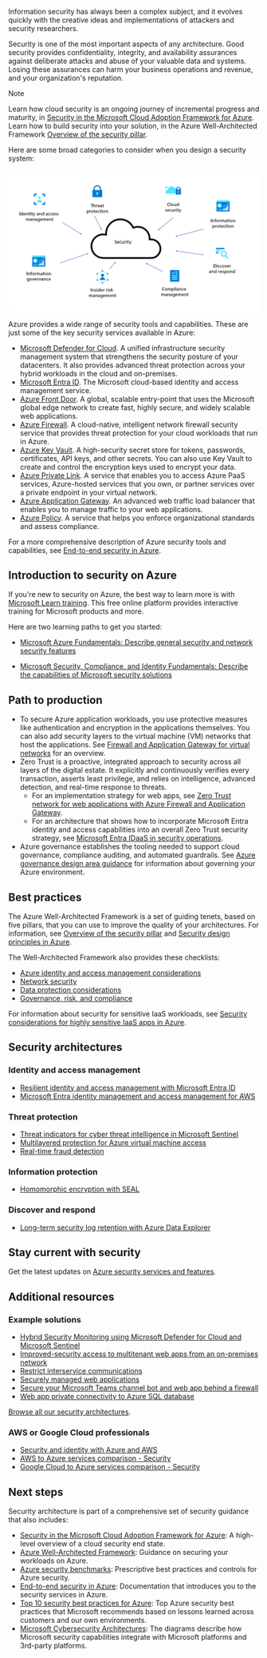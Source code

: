 Information security has always been a complex subject, and it evolves quickly with the creative ideas and implementations of attackers and security researchers.  

Security is one of the most important aspects of any architecture. Good security provides confidentiality, integrity, and availability assurances against deliberate attacks and abuse of your valuable data and systems. Losing these assurances can harm your business operations and revenue, and your organization's reputation.

> [!NOTE]
> Learn how cloud security is an ongoing journey of incremental progress and maturity, in [Security in the Microsoft Cloud Adoption Framework for Azure](/azure/cloud-adoption-framework/secure). Learn how to build security into your solution, in the Azure Well-Architected Framework [Overview of the security pillar](/azure/architecture/framework/security/overview).

Here are some broad categories to consider when you design a security system: 

![Image that shows categories to consider when you design a security system.](images/security-overview.png) 

Azure provides a wide range of security tools and capabilities. These are just some of the key security services available in Azure:
- [Microsoft Defender for Cloud](https://azure.microsoft.com/services/defender-for-cloud). A unified infrastructure security management system that strengthens the security posture of your datacenters. It also provides advanced threat protection across your hybrid workloads in the cloud and on-premises.
- [Microsoft Entra ID](https://azure.microsoft.com/services/active-directory). The Microsoft cloud-based identity and access management service.  
- [Azure Front Door](https://azure.microsoft.com/services/frontdoor). A global, scalable entry-point that uses the Microsoft global edge network to create fast, highly secure, and widely scalable web applications.
- [Azure Firewall](https://azure.microsoft.com/services/azure-firewall). A cloud-native, intelligent network firewall security service that provides threat protection for your cloud workloads that run in Azure.
- [Azure Key Vault](https://azure.microsoft.com/services/key-vault). A high-security secret store for tokens, passwords, certificates, API keys, and other secrets. You can also use Key Vault to create and control the encryption keys used to encrypt your data.
- [Azure Private Link](https://azure.microsoft.com/services/private-link). A service that enables you to access Azure PaaS services, Azure-hosted services that you own, or partner services over a private endpoint in your virtual network. 
- [Azure Application Gateway](https://azure.microsoft.com/services/application-gateway). An advanced web traffic load balancer that enables you to manage traffic to your web applications. 
- [Azure Policy](https://azure.microsoft.com/services/azure-policy). A service that helps you enforce organizational standards and assess compliance. 

For a more comprehensive description of Azure security tools and capabilities, see [End-to-end security in Azure](/azure/security/fundamentals/end-to-end).

## Introduction to security on Azure

If you're new to security on Azure, the best way to learn more is with [Microsoft Learn training](/training/?WT.mc_id=learnaka). This free online platform provides interactive training for Microsoft products and more.

Here are two learning paths to get you started:

- [Microsoft Azure Fundamentals: Describe general security and network security features](/training/paths/az-900-describe-general-security-network-security-features)

- [Microsoft Security, Compliance, and Identity Fundamentals: Describe the capabilities of Microsoft security solutions](/training/paths/describe-capabilities-of-microsoft-security-solutions)

## Path to production

- To secure Azure application workloads, you use protective measures like authentication and encryption in the applications themselves. You can also add security layers to the virtual machine (VM) networks that host the applications. See [Firewall and Application Gateway for virtual networks](../../example-scenario/gateway/firewall-application-gateway.yml) for an overview.
- Zero Trust is a proactive, integrated approach to security across all layers of the digital estate. It explicitly and continuously verifies every transaction, asserts least privilege, and relies on intelligence, advanced detection, and real-time response to threats.
   - For an implementation strategy for web apps, see [Zero Trust network for web applications with Azure Firewall and Application Gateway](../../example-scenario/gateway/application-gateway-before-azure-firewall.yml). 
   - For an architecture that shows how to incorporate Microsoft Entra identity and access capabilities into an overall Zero Trust security strategy, see [Microsoft Entra IDaaS in security operations](../../example-scenario/aadsec/azure-ad-security.yml).
- Azure governance establishes the tooling needed to support cloud governance, compliance auditing, and automated guardrails. See [Azure governance design area guidance](/azure/cloud-adoption-framework/ready/landing-zone/design-area/governance) for information about governing your Azure environment. 

## Best practices

The Azure Well-Architected Framework is a set of guiding tenets, based on five pillars, that you can use to improve the quality of your architectures. For information, see [Overview of the security pillar](/azure/architecture/framework/security/overview) and [Security design principles in Azure](/azure/architecture/framework/security/security-principles).

The Well-Architected Framework also provides these checklists:

- [Azure identity and access management considerations](/azure/architecture/framework/security/design-identity)
- [Network security](/azure/architecture/framework/security/design-network)
- [Data protection considerations](/azure/architecture/framework/security/design-storage) 
- [Governance, risk, and compliance](/azure/architecture/framework/security/design-governance)

 
For information about security for sensitive IaaS workloads, see [Security considerations for highly sensitive IaaS apps in Azure](../../reference-architectures/n-tier/high-security-iaas.yml).

## Security architectures
 
### Identity and access management

- [Resilient identity and access management with Microsoft Entra ID](/azure/architecture/guide/resilience/resilience-overview)
- [Microsoft Entra identity management and access management for AWS](../../reference-architectures/aws/aws-azure-ad-security.yml)

### Threat protection

- [Threat indicators for cyber threat intelligence in Microsoft Sentinel](../../example-scenario/data/sentinel-threat-intelligence.yml)
- [Multilayered protection for Azure virtual machine access](../../solution-ideas/articles/multilayered-protection-azure-vm.yml)
- [Real-time fraud detection](../../example-scenario/data/fraud-detection.yml)

### Information protection

- [Homomorphic encryption with SEAL](../../solution-ideas/articles/homomorphic-encryption-seal.yml)

### Discover and respond

- [Long-term security log retention with Azure Data Explorer](../../example-scenario/security/security-log-retention-azure-data-explorer.yml)

## Stay current with security

Get the latest updates on [Azure security services and features](https://azure.microsoft.com/updates/?category=security).

## Additional resources

### Example solutions 

- [Hybrid Security Monitoring using Microsoft Defender for Cloud and Microsoft Sentinel](../../hybrid/hybrid-security-monitoring.yml)
- [Improved-security access to multitenant web apps from an on-premises network](../../web-apps/guides/networking/access-multitenant-web-app-from-on-premises.yml)
- [Restrict interservice communications](../../example-scenario/service-to-service/restrict-communications.yml)
- [Securely managed web applications](../../example-scenario/apps/fully-managed-secure-apps.yml)
- [Secure your Microsoft Teams channel bot and web app behind a firewall](../../example-scenario/teams/securing-bot-teams-channel.yml)
- [Web app private connectivity to Azure SQL database](../../example-scenario/private-web-app/private-web-app.yml)

[Browse all our security architectures](/azure/architecture/browse/?azure_categories=security).

### AWS or Google Cloud professionals

- [Security and identity with Azure and AWS](../../aws-professional/security-identity.md)
- [AWS to Azure services comparison - Security](../../aws-professional/services.md#security-identity-and-access)
- [Google Cloud to Azure services comparison - Security](../../gcp-professional/services.md#security-and-identity)

## Next steps

Security architecture is part of a comprehensive set of security guidance that also includes:

- [Security in the Microsoft Cloud Adoption Framework for Azure](/azure/cloud-adoption-framework/secure): A high-level overview of a cloud security end state.
- [Azure Well-Architected Framework](/azure/architecture/framework/security/overview): Guidance on securing your workloads on Azure.
- [Azure security benchmarks](/security/benchmark/azure/): Prescriptive best practices and controls for Azure security.
- [End-to-end security in Azure](/azure/security/fundamentals/end-to-end): Documentation that introduces you to the security services in Azure.
- [Top 10 security best practices for Azure](/azure/cloud-adoption-framework/secure/security-top-10): Top Azure security best practices that Microsoft recommends based on lessons learned across customers and our own environments.
- [Microsoft Cybersecurity Architectures](/security/cybersecurity-reference-architecture/mcra): The diagrams describe how Microsoft security capabilities integrate with Microsoft platforms and 3rd-party platforms.
